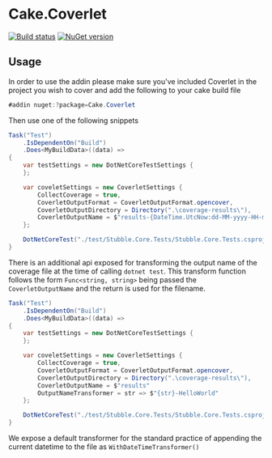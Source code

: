 # Cake.Coverlet

[![Build status](https://ci.appveyor.com/api/projects/status/pr3lyh3baynax8gx/branch/master?svg=true)](https://ci.appveyor.com/project/Romanx/cake-coverlet/branch/master)
[![NuGet version](https://img.shields.io/nuget/v/Cake.Coverlet.svg)](https://www.nuget.org/packages/Cake.Coverlet/)

## Usage
In order to use the addin please make sure you've included Coverlet in the project you wish to cover and add the following to your cake build file
```csharp
#addin nuget:?package=Cake.Coverlet
```

Then use one of the following snippets

```csharp
Task("Test")
    .IsDependentOn("Build")
    .Does<MyBuildData>((data) =>
{
    var testSettings = new DotNetCoreTestSettings {
    };

    var coveletSettings = new CoverletSettings {
        CollectCoverage = true,
        CoverletOutputFormat = CoverletOutputFormat.opencover,
        CoverletOutputDirectory = Directory(".\coverage-results\"),
        CoverletOutputName = $"results-{DateTime.UtcNow:dd-MM-yyyy-HH-mm-ss-FFF}"
    };

    DotNetCoreTest("./test/Stubble.Core.Tests/Stubble.Core.Tests.csproj", testSetting, coveletSettings);
}
```

There is an additional api exposed for transforming the output name of the coverage file at the time of calling `dotnet test`.
This transform function follows the form `Func<string, string>` being passed the `CoverletOutputName` and the return is used for the filename.

```csharp
Task("Test")
    .IsDependentOn("Build")
    .Does<MyBuildData>((data) =>
{
    var testSettings = new DotNetCoreTestSettings {
    };

    var coveletSettings = new CoverletSettings {
        CollectCoverage = true,
        CoverletOutputFormat = CoverletOutputFormat.opencover,
        CoverletOutputDirectory = Directory(".\coverage-results\"),
        CoverletOutputName = $"results"
        OutputNameTransformer = str => $"{str}-HelloWorld"
    };

    DotNetCoreTest("./test/Stubble.Core.Tests/Stubble.Core.Tests.csproj", testSetting, coveletSettings);
}
```

We expose a default transformer for the standard practice of appending the current datetime to the file as `WithDateTimeTransformer()`